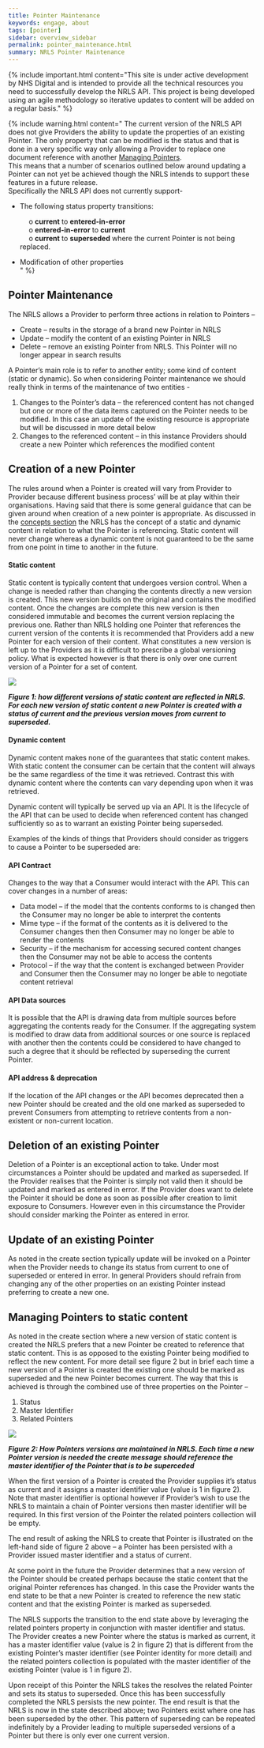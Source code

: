 ```yaml
---
title: Pointer Maintenance
keywords: engage, about
tags: [pointer]
sidebar: overview_sidebar
permalink: pointer_maintenance.html
summary: NRLS Pointer Maintenance
---
```


{% include important.html content="This site is under active development by NHS Digital and is intended to provide all the technical resources you need to successfully develop the NRLS API. This project is being developed using an agile methodology so iterative updates to content will be added on a regular basis." %}

{% include warning.html content="
The current version of the NRLS API does not give Providers the ability to update the properties of an existing Pointer. 
The only property that can be modified is the status and that is done in a very specific way only allowing a Provider to replace one 
document reference with another [Managing Pointers](pointer_maintenance.html#managing-pointers-to-static-content).
<br/>
This means that a number of scenarios outlined below around updating a Pointer can not yet be achieved though the NRLS intends to support these features in a future release. 
<br/>
Specifically the NRLS API does not currently support- <br/>

- The following status property transitions:<br/>

	&emsp; o **current** to **entered-in-error**<br/>
	&emsp; o **entered-in-error** to **current**<br/>
	&emsp; o **current** to **superseded** where the current Pointer is not being replaced.<br/>
	
- Modification of other properties<br/>
" %}

## Pointer Maintenance ##

The NRLS allows a Provider to perform three actions in relation to Pointers –
- Create – results in the storage of a brand new Pointer in NRLS
- Update – modify the content of an existing Pointer in NRLS
- Delete – remove an existing Pointer from NRLS. This Pointer will no longer appear in search results

A Pointer’s main role is to refer to another entity; some kind of content (static or dynamic). 
So when considering Pointer maintenance we should really think in terms of the maintenance of two entities -

1.	Changes to the Pointer’s data – the referenced content has not changed but one or more of the data items captured on the Pointer needs to be modified. In this case an update of the existing resource is appropriate but will be discussed in more detail below
2.	Changes to the referenced content – in this instance Providers should create a new Pointer which references the modified content


## Creation of a new Pointer ##

The rules around when a Pointer is created will vary from Provider to Provider because different business process’ 
will be at play within their organisations. Having said that there is some general guidance that can be given around when creation 
of a new pointer is appropriate.
As discussed in the [concepts section](/overview_concepts.html) the NRLS has the concept of a static and dynamic content in relation to what the 
Pointer is referencing. Static content will never change whereas a dynamic content is not guaranteed to be the same from one point in 
time to another in the future.

#### Static content ####

Static content is typically content that undergoes version control. When a change is needed rather than changing the contents directly 
a new version is created. This new version builds on the original and contains the modified content. Once the changes are complete this new version is then considered immutable and becomes the current version replacing the previous one.
Rather than NRLS holding one Pointer that references the current version of the contents it is recommended that Providers add a new Pointer for each version of their content. 
What constitutes a new version is left up to the Providers as it is difficult to prescribe a global versioning policy.
What is expected however is that there is only over one current version of a Pointer for a set of content. 


<img src="images/pointers/pointer_maintenance1.png">

***Figure 1: how different versions of static content are reflected in NRLS. For each new version of static content a new
 Pointer is created with a status of current and the previous version moves from current to superseded.***

#### Dynamic content ####

Dynamic content makes none of the guarantees that static content makes. With static content the consumer can be certain that the content will always be the same regardless of the time it was retrieved. Contrast this with dynamic content where the contents can vary depending upon when it was retrieved. 

Dynamic content will typically be served up via an API. It is the lifecycle of the API that can be used to decide when referenced content has changed sufficiently so as to warrant an existing Pointer being superseded.

Examples of the kinds of things that Providers should consider as triggers to cause a Pointer to be superseded are:

#### API Contract ####
Changes to the way that a Consumer would interact with the API. This can cover changes in a number of areas:

- Data model – if the model that the contents conforms to is changed then the Consumer may no longer be able to interpret the contents
- Mime type – if the format of the contents as it is delivered to the Consumer changes then then Consumer may no longer be able to render the contents
- Security – if the mechanism for accessing secured content changes then the Consumer may not be able to access the contents
- Protocol – if the way that the content is exchanged between Provider and Consumer then the Consumer may no longer be able to negotiate content retrieval

#### API Data sources ####

It is possible that the API is drawing data from multiple sources before aggregating the contents ready for the Consumer. 
If the aggregating system is modified to draw data from additional sources or one source is replaced with another then the contents could be considered to have changed to such a degree that it should be reflected by superseding the current Pointer.

#### API address & deprecation ####
If the location of the API changes or the API becomes deprecated then a new Pointer should be created and the old one marked as superseded 
to prevent Consumers from attempting to retrieve contents from a non-existent or non-current location.


## Deletion of an existing Pointer ##

Deletion of a Pointer is an exceptional action to take. Under most circumstances a Pointer should be updated and marked as superseded. 
If the Provider realises that the Pointer is simply not valid then it should be updated and marked as entered in error. 
If the Provider does want to delete the Pointer it should be done as soon as possible after creation to limit exposure to Consumers. 
However even in this circumstance the Provider should consider marking the Pointer as entered in error.

## Update of an existing Pointer ##

As noted in the create section typically update will be invoked on a Pointer when the Provider needs to change its status from 
current to one of superseded or entered in error. In general Providers should refrain from changing any of the other properties on an 
existing Pointer instead preferring to create a new one. 

## Managing Pointers to static content ##

As noted in the create section where a new version of static content is created the NRLS prefers that a new Pointer be created to 
reference that static content. This is as opposed to the existing Pointer being modified to reflect the new content.
For more detail see figure 2 but in brief each time a new version of a Pointer is created the existing one should be marked as superseded 
and the new Pointer becomes current.
The way that this is achieved is through the combined use of three properties on the Pointer – 

1.	Status
2.	Master Identifier
3.	Related Pointers

<img src="images/pointers/pointer_maintenance2.png">

***Figure 2: How Pointers versions are maintained in NRLS. Each time a new Pointer version is needed the create message should 
reference the master identifier of the Pointer that is to be superceded***

When the first version of a Pointer is created the Provider supplies it’s status as current and it assigns a master identifier 
value (value is 1 in figure 2). Note that master identifier is optional however if Provider’s wish to use the NRLS to maintain a chain of 
Pointer versions then master identifier will be required. In this first version of the Pointer the related pointers collection will be empty.

The end result of asking the NRLS to create that Pointer is illustrated on the left-hand side of figure 2 above – a Pointer has been persisted with a Provider issued master identifier and a status of current.

At some point in the future the Provider determines that a new version of the Pointer should be created perhaps because the static content that the original Pointer references has changed. In this case the Provider wants the end state to be that a new Pointer is created to reference the new static content and that the existing Pointer is marked as superseded.

The NRLS supports the transition to the end state above by leveraging the related pointers property in conjunction with master identifier and status. The Provider creates a new Pointer where the status is marked as current, it has a master identifier value (value is 2 in figure 2) that is different from the existing Pointer’s master identifier (see Pointer identity for more detail) and the related pointers collection is populated with the master identifier of the existing Pointer (value is 1 in figure 2). 

Upon receipt of this Pointer the NRLS takes the resolves the related Pointer and sets its status to superseded. Once this has been successfully completed the NRLS persists the new pointer. The end result is that the NRLS is now in the state described above; two Pointers exist where one has been superseded by the other. This pattern of superseding can be repeated indefinitely by a Provider leading to multiple superseded versions of a Pointer but there is only ever one current version.



